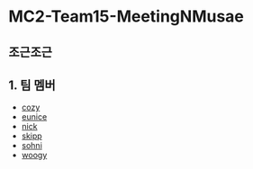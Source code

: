 # MC2-Team15-MeetingNMusae

## 조근조근

## 1. 팀 멤버
- [cozy][cozy]
- [eunice][eunice]
- [nick][nick]
- [skipp][skipp]
- [sohni][sohni]
- [woogy][woogy]

[cozy]:https://github.com/cozytk
[eunice]:https://github.com/EuniceNam
[nick]:https://github.com/tea-hkim
[skipp]:https://github.com/skipp-29
[sohni]:https://github.com/HeejiSohn
[woogy]:https://github.com/JIW00NG
